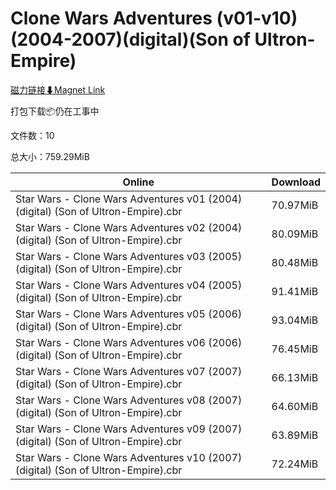 # Clone Wars Adventures (v01-v10)(2004-2007)(digital)(Son of Ultron-Empire)

[磁力链接⬇Magnet Link](magnet:?xt=urn:btih:db3d4e3921627bc7716fdc082a9360d4a3f39dc8&dn=Clone%20Wars%20Adventures%20%28v01-v10%29%282004-2007%29%28digital%29%28Son%20of%20Ultron-Empire%29)

打包下载📦仍在工事中

文件数：10

总大小：759.29MiB

Online | Download
--- | ---
Star Wars - Clone Wars Adventures v01 (2004) (digital) (Son of Ultron-Empire).cbr | 70.97MiB
Star Wars - Clone Wars Adventures v02 (2004) (digital) (Son of Ultron-Empire).cbr | 80.09MiB
Star Wars - Clone Wars Adventures v03 (2005) (digital) (Son of Ultron-Empire).cbr | 80.48MiB
Star Wars - Clone Wars Adventures v04 (2005) (digital) (Son of Ultron-Empire).cbr | 91.41MiB
Star Wars - Clone Wars Adventures v05 (2006) (digital) (Son of Ultron-Empire).cbr | 93.04MiB
Star Wars - Clone Wars Adventures v06 (2006) (digital) (Son of Ultron-Empire).cbr | 76.45MiB
Star Wars - Clone Wars Adventures v07 (2007) (digital) (Son of Ultron-Empire).cbr | 66.13MiB
Star Wars - Clone Wars Adventures v08 (2007) (digital) (Son of Ultron-Empire).cbr | 64.60MiB
Star Wars - Clone Wars Adventures v09 (2007) (digital) (Son of Ultron-Empire).cbr | 63.89MiB
Star Wars - Clone Wars Adventures v10 (2007) (digital) (Son of Ultron-Empire).cbr | 72.24MiB